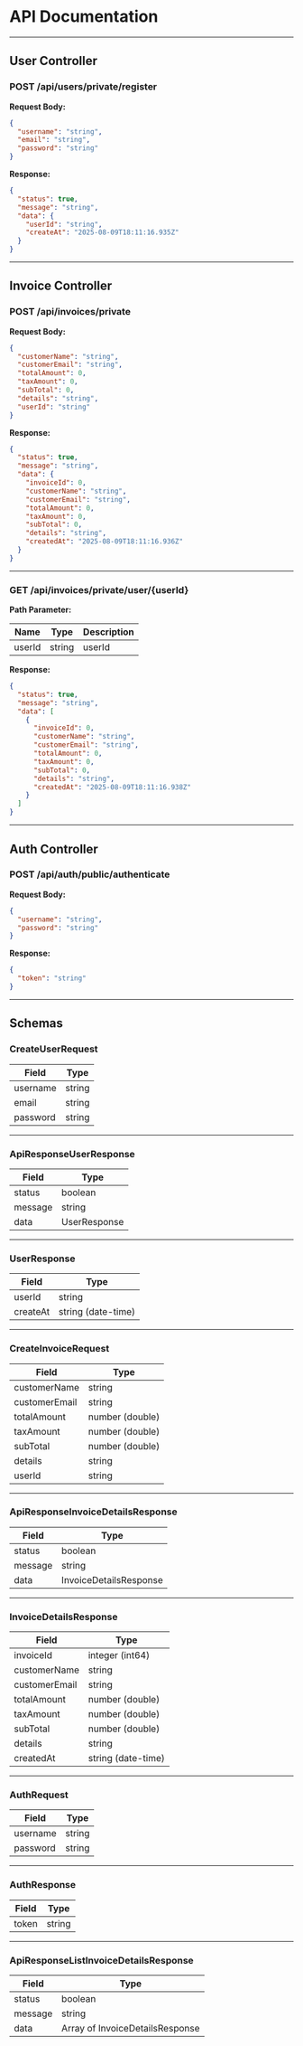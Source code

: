 
# API Documentation

---

## User Controller

### POST /api/users/private/register

**Request Body:**

```json
{
  "username": "string",
  "email": "string",
  "password": "string"
}
```

**Response:**

```json
{
  "status": true,
  "message": "string",
  "data": {
    "userId": "string",
    "createAt": "2025-08-09T18:11:16.935Z"
  }
}
```

---

## Invoice Controller

### POST /api/invoices/private

**Request Body:**

```json
{
  "customerName": "string",
  "customerEmail": "string",
  "totalAmount": 0,
  "taxAmount": 0,
  "subTotal": 0,
  "details": "string",
  "userId": "string"
}
```

**Response:**

```json
{
  "status": true,
  "message": "string",
  "data": {
    "invoiceId": 0,
    "customerName": "string",
    "customerEmail": "string",
    "totalAmount": 0,
    "taxAmount": 0,
    "subTotal": 0,
    "details": "string",
    "createdAt": "2025-08-09T18:11:16.936Z"
  }
}
```

---

### GET /api/invoices/private/user/{userId}

**Path Parameter:**

| Name   | Type   | Description |
|--------|--------|-------------|
| userId | string | userId      |

**Response:**

```json
{
  "status": true,
  "message": "string",
  "data": [
    {
      "invoiceId": 0,
      "customerName": "string",
      "customerEmail": "string",
      "totalAmount": 0,
      "taxAmount": 0,
      "subTotal": 0,
      "details": "string",
      "createdAt": "2025-08-09T18:11:16.938Z"
    }
  ]
}
```

---

## Auth Controller

### POST /api/auth/public/authenticate

**Request Body:**

```json
{
  "username": "string",
  "password": "string"
}
```

**Response:**

```json
{
  "token": "string"
}
```

---

## Schemas

### CreateUserRequest

| Field    | Type   |
|----------|--------|
| username | string |
| email    | string |
| password | string |

---

### ApiResponseUserResponse

| Field   | Type    |
|---------|---------|
| status  | boolean |
| message | string  |
| data    | UserResponse |

---

### UserResponse

| Field    | Type    |
|----------|---------|
| userId   | string  |
| createAt | string (date-time) |

---

### CreateInvoiceRequest

| Field          | Type   |
|----------------|--------|
| customerName   | string |
| customerEmail  | string |
| totalAmount    | number (double) |
| taxAmount      | number (double) |
| subTotal       | number (double) |
| details        | string |
| userId         | string |

---

### ApiResponseInvoiceDetailsResponse

| Field   | Type    |
|---------|---------|
| status  | boolean |
| message | string  |
| data    | InvoiceDetailsResponse |

---

### InvoiceDetailsResponse

| Field         | Type            |
|---------------|-----------------|
| invoiceId     | integer (int64) |
| customerName  | string          |
| customerEmail | string          |
| totalAmount   | number (double) |
| taxAmount     | number (double) |
| subTotal      | number (double) |
| details       | string          |
| createdAt     | string (date-time) |

---

### AuthRequest

| Field    | Type   |
|----------|--------|
| username | string |
| password | string |

---

### AuthResponse

| Field | Type   |
|-------|--------|
| token | string |

---

### ApiResponseListInvoiceDetailsResponse

| Field   | Type    |
|---------|---------|
| status  | boolean |
| message | string  |
| data    | Array of InvoiceDetailsResponse |

